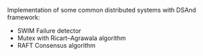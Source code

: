 Implementation of some common distributed systems with DSAnd framework:
 - SWIM Failure detector
 - Mutex with Ricart–Agrawala algorithm
 - RAFT Consensus algorithm
